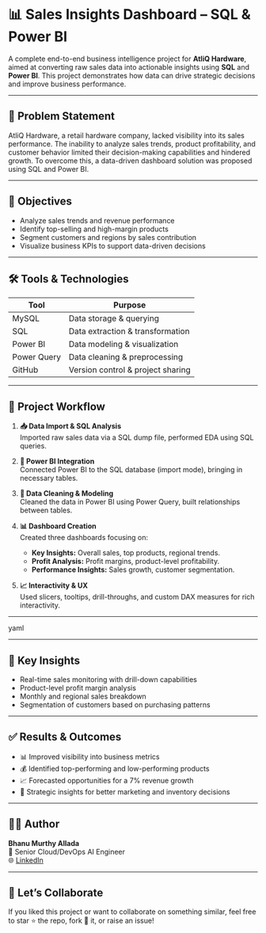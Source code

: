 # 📊 Sales Insights Dashboard – SQL & Power BI

A complete end-to-end business intelligence project for **AtliQ Hardware**, aimed at converting raw sales data into actionable insights using **SQL** and **Power BI**. This project demonstrates how data can drive strategic decisions and improve business performance.

---

## 🚩 Problem Statement

AtliQ Hardware, a retail hardware company, lacked visibility into its sales performance. The inability to analyze sales trends, product profitability, and customer behavior limited their decision-making capabilities and hindered growth. To overcome this, a data-driven dashboard solution was proposed using SQL and Power BI.

---

## 🎯 Objectives

- Analyze sales trends and revenue performance
- Identify top-selling and high-margin products
- Segment customers and regions by sales contribution
- Visualize business KPIs to support data-driven decisions

---

## 🛠️ Tools & Technologies

| Tool        | Purpose                           |
|-------------|-----------------------------------|
| MySQL       | Data storage & querying           |
| SQL         | Data extraction & transformation  |
| Power BI    | Data modeling & visualization     |
| Power Query | Data cleaning & preprocessing     |
| GitHub      | Version control & project sharing |

---

## 🧠 Project Workflow

1. **📥 Data Import & SQL Analysis**  
   Imported raw sales data via a SQL dump file, performed EDA using SQL queries.

2. **🔗 Power BI Integration**  
   Connected Power BI to the SQL database (import mode), bringing in necessary tables.

3. **🧼 Data Cleaning & Modeling**  
   Cleaned the data in Power BI using Power Query, built relationships between tables.

4. **📊 Dashboard Creation**  
   Created three dashboards focusing on:
   - **Key Insights:** Overall sales, top products, regional trends.
   - **Profit Analysis:** Profit margins, product-level profitability.
   - **Performance Insights:** Sales growth, customer segmentation.

5. **📈 Interactivity & UX**  
   Used slicers, tooltips, drill-throughs, and custom DAX measures for rich interactivity.

---



yaml

---


## 📌 Key Insights

- Real-time sales monitoring with drill-down capabilities
- Product-level profit margin analysis
- Monthly and regional sales breakdown
- Segmentation of customers based on purchasing patterns

---

## ✅ Results & Outcomes

- 📊 Improved visibility into business metrics
- 💰 Identified top-performing and low-performing products
- 📈 Forecasted opportunities for a 7% revenue growth
- 📍 Strategic insights for better marketing and inventory decisions

---

## 👨‍💻 Author

**Bhanu Murthy Allada**  
💼 Senior Cloud/DevOps AI Engineer  
🌐 [LinkedIn](https://www.linkedin.com/in/bhanumurthyallada/) 

---

## 🙌 Let’s Collaborate

If you liked this project or want to collaborate on something similar, feel free to star ⭐ the repo, fork 🍴 it, or raise an issue!



